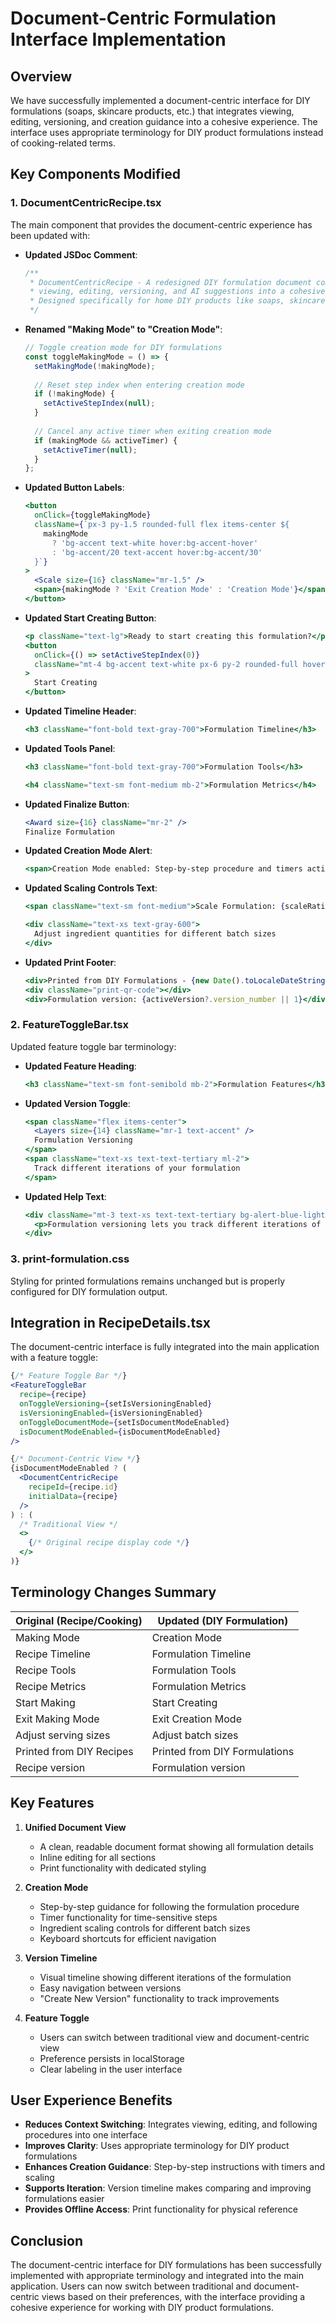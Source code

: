 # Document-Centric Formulation Interface Implementation

## Overview

We have successfully implemented a document-centric interface for DIY formulations (soaps, skincare products, etc.) that integrates viewing, editing, versioning, and creation guidance into a cohesive experience. The interface uses appropriate terminology for DIY product formulations instead of cooking-related terms.

## Key Components Modified

### 1. DocumentCentricRecipe.tsx

The main component that provides the document-centric experience has been updated with:

- **Updated JSDoc Comment**:
  ```jsx
  /**
   * DocumentCentricRecipe - A redesigned DIY formulation document component that integrates
   * viewing, editing, versioning, and AI suggestions into a cohesive experience.
   * Designed specifically for home DIY products like soaps, skincare, and other non-food formulations.
   */
  ```

- **Renamed "Making Mode" to "Creation Mode"**:
  ```jsx
  // Toggle creation mode for DIY formulations
  const toggleMakingMode = () => {
    setMakingMode(!makingMode);
    
    // Reset step index when entering creation mode
    if (!makingMode) {
      setActiveStepIndex(null);
    }
    
    // Cancel any active timer when exiting creation mode
    if (makingMode && activeTimer) {
      setActiveTimer(null);
    }
  };
  ```

- **Updated Button Labels**:
  ```jsx
  <button
    onClick={toggleMakingMode}
    className={`px-3 py-1.5 rounded-full flex items-center ${
      makingMode 
        ? 'bg-accent text-white hover:bg-accent-hover' 
        : 'bg-accent/20 text-accent hover:bg-accent/30'
    }`}
  >
    <Scale size={16} className="mr-1.5" />
    <span>{makingMode ? 'Exit Creation Mode' : 'Creation Mode'}</span>
  </button>
  ```

- **Updated Start Creating Button**:
  ```jsx
  <p className="text-lg">Ready to start creating this formulation?</p>
  <button 
    onClick={() => setActiveStepIndex(0)}
    className="mt-4 bg-accent text-white px-6 py-2 rounded-full hover:bg-accent-hover"
  >
    Start Creating
  </button>
  ```

- **Updated Timeline Header**:
  ```jsx
  <h3 className="font-bold text-gray-700">Formulation Timeline</h3>
  ```

- **Updated Tools Panel**:
  ```jsx
  <h3 className="font-bold text-gray-700">Formulation Tools</h3>
  
  <h4 className="text-sm font-medium mb-2">Formulation Metrics</h4>
  ```

- **Updated Finalize Button**:
  ```jsx
  <Award size={16} className="mr-2" />
  Finalize Formulation
  ```

- **Updated Creation Mode Alert**:
  ```jsx
  <span>Creation Mode enabled: Step-by-step procedure and timers activated</span>
  ```

- **Updated Scaling Controls Text**:
  ```jsx
  <span className="text-sm font-medium">Scale Formulation: {scaleRatio}×</span>
  
  <div className="text-xs text-gray-600">
    Adjust ingredient quantities for different batch sizes
  </div>
  ```

- **Updated Print Footer**:
  ```jsx
  <div>Printed from DIY Formulations - {new Date().toLocaleDateString()}</div>
  <div className="print-qr-code"></div>
  <div>Formulation version: {activeVersion?.version_number || 1}</div>
  ```

### 2. FeatureToggleBar.tsx

Updated feature toggle bar terminology:

- **Updated Feature Heading**:
  ```jsx
  <h3 className="text-sm font-semibold mb-2">Formulation Features</h3>
  ```

- **Updated Version Toggle**:
  ```jsx
  <span className="flex items-center">
    <Layers size={14} className="mr-1 text-accent" />
    Formulation Versioning
  </span>
  <span className="text-xs text-text-tertiary ml-2">
    Track different iterations of your formulation
  </span>
  ```

- **Updated Help Text**:
  ```jsx
  <div className="mt-3 text-xs text-text-tertiary bg-alert-blue-light p-2 rounded">
    <p>Formulation versioning lets you track different iterations of your formulations as you refine them.</p>
  </div>
  ```

### 3. print-formulation.css

Styling for printed formulations remains unchanged but is properly configured for DIY formulation output.

## Integration in RecipeDetails.tsx

The document-centric interface is fully integrated into the main application with a feature toggle:

```jsx
{/* Feature Toggle Bar */}
<FeatureToggleBar 
  recipe={recipe}
  onToggleVersioning={setIsVersioningEnabled}
  isVersioningEnabled={isVersioningEnabled}
  onToggleDocumentMode={setIsDocumentModeEnabled}
  isDocumentModeEnabled={isDocumentModeEnabled}
/>

{/* Document-Centric View */}
{isDocumentModeEnabled ? (
  <DocumentCentricRecipe 
    recipeId={recipe.id} 
    initialData={recipe}
  />
) : (
  /* Traditional View */
  <>
    {/* Original recipe display code */}
  </>
)}
```

## Terminology Changes Summary

| Original (Recipe/Cooking) | Updated (DIY Formulation) |
|---------------------------|---------------------------|
| Making Mode               | Creation Mode             |
| Recipe Timeline           | Formulation Timeline      |
| Recipe Tools              | Formulation Tools         |
| Recipe Metrics            | Formulation Metrics       |
| Start Making              | Start Creating            |
| Exit Making Mode          | Exit Creation Mode        |
| Adjust serving sizes      | Adjust batch sizes        |
| Printed from DIY Recipes  | Printed from DIY Formulations |
| Recipe version            | Formulation version       |

## Key Features

1. **Unified Document View**
   - A clean, readable document format showing all formulation details
   - Inline editing for all sections
   - Print functionality with dedicated styling

2. **Creation Mode**
   - Step-by-step guidance for following the formulation procedure
   - Timer functionality for time-sensitive steps
   - Ingredient scaling controls for different batch sizes
   - Keyboard shortcuts for efficient navigation

3. **Version Timeline**
   - Visual timeline showing different iterations of the formulation
   - Easy navigation between versions
   - "Create New Version" functionality to track improvements

4. **Feature Toggle**
   - Users can switch between traditional view and document-centric view
   - Preference persists in localStorage
   - Clear labeling in the user interface

## User Experience Benefits

- **Reduces Context Switching**: Integrates viewing, editing, and following procedures into one interface
- **Improves Clarity**: Uses appropriate terminology for DIY product formulations
- **Enhances Creation Guidance**: Step-by-step instructions with timers and scaling
- **Supports Iteration**: Version timeline makes comparing and improving formulations easier
- **Provides Offline Access**: Print functionality for physical reference

## Conclusion

The document-centric interface for DIY formulations has been successfully implemented with appropriate terminology and integrated into the main application. Users can now switch between traditional and document-centric views based on their preferences, with the interface providing a cohesive experience for working with DIY product formulations.